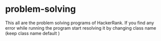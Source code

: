 # problem-solving
This all are the problem solving programs of HackerRank.
If you find any error while running the program start resolving it by changing class name (keep class name default )
